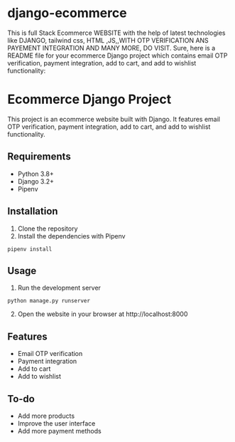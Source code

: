 # django-ecommerce
This is full Stack Ecommerce WEBSITE with the help of latest technologies like DJANGO, tailwind css, HTML ,JS,,WITH OTP VERIFICATION ANS PAYEMENT INTEGRATION AND MANY MORE, DO VISIT.
Sure, here is a README file for your ecommerce Django project which contains email OTP verification, payment integration, add to cart, and add to wishlist functionality:


# Ecommerce Django Project

This project is an ecommerce website built with Django. It features email OTP verification, payment integration, add to cart, and add to wishlist functionality.

## Requirements

* Python 3.8+
* Django 3.2+
* Pipenv

## Installation

1. Clone the repository
2. Install the dependencies with Pipenv

```
pipenv install
```

## Usage

1. Run the development server
```
python manage.py runserver
```

2. Open the website in your browser at http://localhost:8000

## Features

* Email OTP verification
* Payment integration
* Add to cart
* Add to wishlist

## To-do

* Add more products
* Improve the user interface
* Add more payment methods



